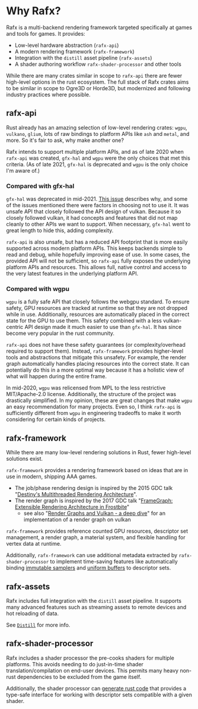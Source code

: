 # Why Rafx?

Rafx is a multi-backend rendering framework targeted specifically at games and tools for games. It provides:
 * Low-level hardware abstraction (`rafx-api`)
 * A modern rendering framework (`rafx-framework`)
 * Integration with the `distill` asset pipeline (`rafx-assets`)
 * A shader authoring workflow `rafx-shader-processor` and other tools

While there are many crates similar in scope to `rafx-api` there are fewer high-level options in the rust ecosystem.
The full stack of Rafx crates aims to be similar in scope to Ogre3D or Horde3D, but modernized and following
industry practices where possible.

## rafx-api

Rust already has an amazing selection of low-level rendering crates: `wgpu`, `vulkano`, `glium`, lots of
raw bindings to platform APIs like `ash` and `metal`, and more. So it's fair to ask, why make another one?

Rafx intends to support multiple platform APIs, and as of late 2020 when `rafx-api` was created, `gfx-hal` and `wgpu`
were the only choices that met this criteria. (As of late 2021, `gfx-hal` is deprecated and `wgpu` is the only choice
I'm aware of.)

### Compared with gfx-hal

`gfx-hal` was deprecated in mid-2021. [This issue](https://github.com/gfx-rs/gfx/discussions/3768) describes why, and
some of the issues mentioned there were factors in choosing not to use it. It was unsafe API that closely followed the 
API design of vulkan. Because it so closely followed vulkan, it had concepts and features that did not map cleanly to
other APIs we want to support. When necessary, `gfx-hal` went to great length to hide this, adding complexity.

`rafx-api` is also unsafe, but has a reduced API footprint that is more easily supported across modern platform APIs.
This keeps backends simple to read and debug, while hopefully improving ease of use. In some cases, the provided API
will not be sufficient, so `rafx-api` fully exposes the underlying platform APIs and resources. This allows full, native
control and access to the very latest features in the underlying platform API.

### Compared with wgpu

`wgpu` is a fully safe API that closely follows the webgpu standard. To ensure safety, GPU resources are tracked at
runtime so that they are not dropped while in use. Additionally, resources are automatically placed in the correct 
state for the GPU to use them. This safety combined with a less vulkan-centric API design made it much easier to use
than `gfx-hal`. It has since become very popular in the rust community.

`rafx-api` does not have these safety guarantees (or complexity/overhead required to support them). Instead,
`rafx-framework` provides higher-level tools and abstractions that mitigate this unsafety. For example, the render graph
automatically handles placing resources into the correct state. It can potentially do this in a more optimal way because
it has a holistic view of what will happen during the entire frame.

In mid-2020, `wgpu` was relicensed from MPL to the less restrictive MIT/Apache-2.0 license. Additionally, the structure
of the project was drastically simplified. In my opinion, these are great changes that make `wgpu` an easy
recommendation for many projects. Even so, I think `rafx-api` is sufficiently different from `wgpu` in engineering
tradeoffs to make it worth considering for certain kinds of projects.

## rafx-framework

While there are many low-level rendering solutions in Rust, fewer high-level solutions exist.

`rafx-framework` provides a rendering framework based on ideas that are in use in modern, shipping AAA games.

* The job/phase rendering design is inspired by the 2015 GDC talk "[Destiny's Multithreaded Rendering Architecture](http://advances.realtimerendering.com/destiny/gdc_2015/Tatarchuk_GDC_2015__Destiny_Renderer_web.pdf)".
* The render graph is inspired by the 2017 GDC talk "[FrameGraph: Extensible Rendering Architecture in Frostbite](https://www.gdcvault.com/play/1024612/FrameGraph-Extensible-Rendering-Architecture-in)"
    * see also "[Render Graphs and Vulkan - a deep dive](http://themaister.net/blog/2017/08/15/render-graphs-and-vulkan-a-deep-dive/)" for an implementation of a render graph on vulkan
    
`rafx-framework` provides reference counted GPU resources, descriptor set management, a render graph, a material
system, and flexible handling for vertex data at runtime.

Additionally, `rafx-framework` can use additional metadata extracted by `rafx-shader-processor` to implement time-saving
features like automatically binding [immutable samplers](shaders/shader_annotation.md#immutable_samplers) and 
[uniform buffers](shaders/shader_annotation.md#internal_buffer) to descriptor sets.

## rafx-assets

Rafx includes full integration with the `distill` asset pipeline. It supports many advanced features such as streaming
assets to remote devices and hot reloading of data.

See [`Distill`](https://github.com/amethyst/distill) for more info.

## rafx-shader-processor

Rafx includes a shader processor the pre-cooks shaders for multiple platforms. This avoids needing to do just-in-time
shader translation/compilation on end-user devices. This permits many heavy non-rust dependencies to be excluded from
the game itself.

Additionally, the shader processor can [generate rust code](shaders/generated_rust_code.md) that provides a type-safe
interface for working with descriptor sets compatible with a given shader.
